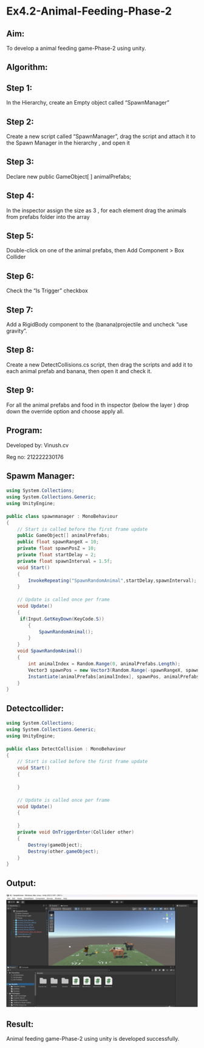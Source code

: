 # Ex4.2-Animal-Feeding-Phase-2
## Aim:
To develop a animal feeding game-Phase-2 using unity.

## Algorithm:
## Step 1: 

In the Hierarchy, create an Empty object called “SpawnManager”

## Step 2: 

Create a new script called “SpawnManager”, drag the script and attach it to the Spawn Manager in the hierarchy , and open it

## Step 3: 

Declare new public GameObject[ ] animalPrefabs;

## Step 4: 

In the inspector assign the size as 3 , for each element drag the animals from prefabs folder into the array

## Step 5: 

Double-click on one of the animal prefabs, then Add Component > Box Collider

## Step 6: 

Check the “Is Trigger” checkbox

## Step 7: 

Add a RigidBody component to the (banana)projectile and uncheck “use gravity”.

## Step 8: 

Create a new DetectCollisions.cs script, then drag the scripts and add it to each animal prefab and banana, then open it and check it.

## Step 9: 

For all the animal prefabs and food in th inspector (below the layer ) drop down the override option and choose apply all.

## Program:

Developed by: Vinush.cv

Reg no: 212222230176

## Spawm Manager:
```c#
using System.Collections;
using System.Collections.Generic;
using UnityEngine;

public class spawnmanager : MonoBehaviour
{
    // Start is called before the first frame update
    public GameObject[] animalPrefabs;
    public float spawnRangeX = 10;
    private float spawnPosZ = 10;
    private float startDelay = 2;
    private float spawnInterval = 1.5f;
    void Start()
    {
        InvokeRepeating("SpawnRandomAnimal",startDelay,spawnInterval);
    }

    // Update is called once per frame
    void Update()
    {
     if(Input.GetKeyDown(KeyCode.S))
        {
            SpawnRandomAnimal();
        }
    }
    void SpawnRandomAnimal()
    {
        int animalIndex = Random.Range(0, animalPrefabs.Length);
        Vector3 spawnPos = new Vector3(Random.Range(-spawnRangeX, spawnRangeX), 0, spawnPosZ);
        Instantiate(animalPrefabs[animalIndex], spawnPos, animalPrefabs[animalIndex].transform.rotation);
    }
}
```

## Detectcollider:
```c#
using System.Collections;
using System.Collections.Generic;
using UnityEngine;

public class DetectCollision : MonoBehaviour
{
    // Start is called before the first frame update
    void Start()
    {
        
    }

    // Update is called once per frame
    void Update()
    {
        
    }
    private void OnTriggerEnter(Collider other)
    {
        Destroy(gameObject);
        Destroy(other.gameObject);
    }
}
```
## Output:

![alt text](image.png)

## Result:

Animal feeding game-Phase-2 using unity is developed successfully.


